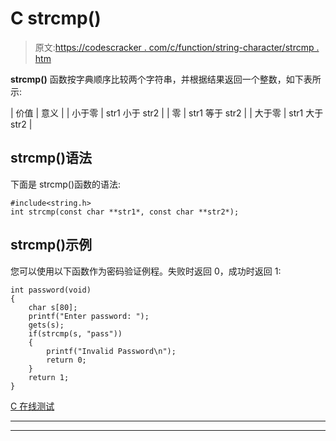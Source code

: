 # C strcmp()

> 原文:[https://codescracker . com/c/function/string-character/strcmp . htm](https://codescracker.com/c/function/string-character/strcmp.htm)

**strcmp()** 函数按字典顺序比较两个字符串，并根据结果返回一个整数，如下表所示:

| 价值 | 意义 |
| 小于零 | str1 小于 str2 |
| 零 | str1 等于 str2 |
| 大于零 | str1 大于 str2 |

## strcmp()语法

下面是 strcmp()函数的语法:

```
#include<string.h>
int strcmp(const char **str1*, const char **str2*);
```

## strcmp()示例

您可以使用以下函数作为密码验证例程。失败时返回 0，成功时返回 1:

```
int password(void)
{
	char s[80];
	printf("Enter password: ");
	gets(s);
	if(strcmp(s, "pass"))
	{
		printf("Invalid Password\n");
		return 0;
	}
	return 1;
}
```

[C 在线测试](/exam/showtest.php?subid=2)

* * *

* * *